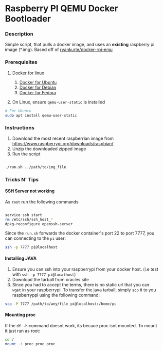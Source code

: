 # Raspberry PI QEMU Docker Bootloader

### Description 
Simple script, that pulls a docker image, and uses an **existing** raspberry pi image (\*.img). Based off of [ryankurte/docker-rpi-emu](https://github.com/ryankurte/docker-rpi-emu) 

### Prerequisites
1. [Docker for linux](https://docs.docker.com/install/linux/docker-ce/)
    1. [Docker for Ubuntu](https://docs.docker.com/install/linux/docker-ce/ubuntu/)
    2. [Docker for Debian](https://docs.docker.com/install/linux/docker-ce/debian/)
    3. [Docker for Fedora](https://docs.docker.com/install/linux/docker-ce/fedora/)

2. On Linux, ensure `qemu-user-static` is installed

```bash
# For Ubuntu
sudo apt install qemu-user-static

```

### Instructions
1. Download the most recent raspberrian image from https://www.raspberrypi.org/downloads/raspbian/ 
2. Unzip the downloaded zipped image
3. Run the script

```bash

./run.sh ../path/to/img_file

```

### Tricks N' Tips

#### SSH Server not working

As `root` run the following commands

```bash

service ssh start
rm /etc/ssh/ssh_host_*
dpkg-reconfigure openssh-server

```

Since the `run.sh` forwards the docker container's port 22 to port 7777, you can connecting to the `pi` user:

```bash
ssh -p 7777 pi@localhost

```

#### Installing JAVA

1. Ensure you can ssh into your raspberrypi from your docker host. (i.e test with `ssh -p 7777 pi@localhost`)
2. Download the tarball from oracles site
3. Since you had to accept the terms, there is no static url that you can `wget` in your raspberrypi. To transfer the java tarball, simply `scp` it to you raspberryppi using the following command:

```bash
scp -P 7777 /path/to/any/file pi@localhost:/home/pi

```

#### Mounting proc

If the `df -h` command doesnt work, its becaue proc isnt mounted. To mount it just run as root:

```bash
cd /
mount -t proc proc proc

```

